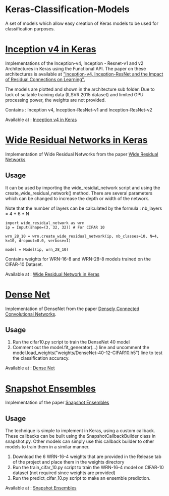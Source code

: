 # Keras-Classification-Models
A set of models which allow easy creation of Keras models to be used for classification purposes.

# <a href="https://github.com/titu1994/Inception-v4">Inception v4 in Keras</a>
Implementations of the Inception-v4, Inception - Resnet-v1 and v2 Architectures in Keras using the Functional API. 
The paper on these architectures is available at <a href="https://arxiv.org/pdf/1602.07261v1.pdf">"Inception-v4, Inception-ResNet and the Impact of Residual Connections on Learning".</a>

The models are plotted and shown in the architecture sub folder. 
Due to lack of suitable training data (ILSVR 2015 dataset) and limited GPU processing power, the weights are not provided.

Contains : Inception v4, Inception-ResNet-v1 and Inception-ResNet-v2

Available at : <a href="https://github.com/titu1994/Inception-v4">Inception v4 in Keras </a>

# <a href="https://github.com/titu1994/Wide-Residual-Networks">Wide Residual Networks in Keras</a>
Implementation of Wide Residual Networks from the paper <a href="https://arxiv.org/pdf/1605.07146v1.pdf">Wide Residual Networks</a>

## Usage
It can be used by importing the wide_residial_network script and using the create_wide_residual_network() method. There are several parameters which can be changed to increase the depth or width of the network.

Note that the number of layers can be calculated by the formula : nb_layers = 4 + 6 * N 

```
import wide_residial_network as wrn
ip = Input(shape=(3, 32, 32)) # For CIFAR 10

wrn_28_10 = wrn.create_wide_residual_network(ip, nb_classes=10, N=4, k=10, dropout=0.0, verbose=1)

model = Model(ip, wrn_28_10)
```

Contains weights for WRN-16-8 and WRN-28-8 models trained on the CIFAR-10 Dataset.

Available at : <a href="https://github.com/titu1994/Wide-Residual-Networks">Wide Residual Network in Keras</a>

# <a href="https://github.com/titu1994/DenseNet">Dense Net </a>
Implementation of DenseNet from the paper [Densely Connected Convolutional Networks](https://arxiv.org/pdf/1608.06993v1.pdf).

## Usage

1. Run the cifar10.py script to train the DenseNet 40 model
2. Comment out the model.fit_generator(...) line and uncomment the model.load_weights("weights/DenseNet-40-12-CIFAR10.h5") line to test the classification accuracy.

Available at : <a href="https://github.com/titu1994/DenseNet">Dense Net </a>

# <a href='https://github.com/titu1994/Snapshot-Ensembles'>Snapshot Ensembles </a>
Implementation of the paper [Snapshot Ensembles](https://github.com/titu1994/Snapshot-Ensembles)

## Usage
The technique is simple to implement in Keras, using a custom callback. These callbacks can be built using the SnapshotCallbackBuilder class in snapshot.py. Other models can simply use this callback builder to other models to train them in a similar manner.

1. Download the 6 WRN-16-4 weights that are provided in the Release tab of the project and place them in the weights directory
2. Run the train_cifar_10.py script to train the WRN-16-4 model on CIFAR-10 dataset (not required since weights are provided)
3. Run the predict_cifar_10.py script to make an ensemble prediction.

Available at : <a href='https://github.com/titu1994/Snapshot-Ensembles'>Snapshot Ensembles </a>
